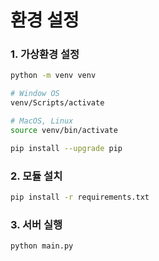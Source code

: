 # 환경 설정

### 1. 가상환경 설정
```bash
python -m venv venv

# Window OS
venv/Scripts/activate

# MacOS, Linux
source venv/bin/activate

pip install --upgrade pip
```

### 2. 모듈 설치
```bash
pip install -r requirements.txt
```

### 3. 서버 실행
```bash
python main.py
```
